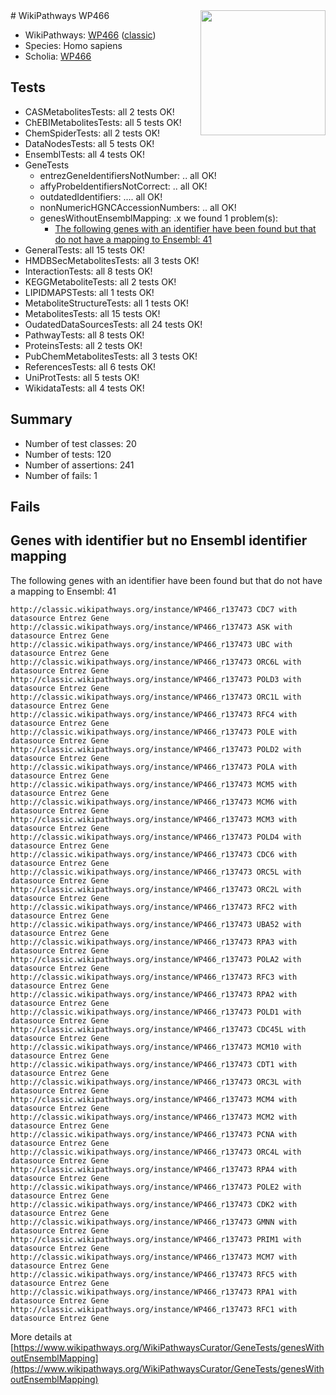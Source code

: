 <img style="float: right; width: 200px" src="https://upload.wikimedia.org/wikipedia/commons/thumb/8/83/Wplogo_with_text_500.png/640px-Wplogo_with_text_500.png" />
# WikiPathways WP466

* WikiPathways: [WP466](https://wikipathways.org/pathways/WP466) ([classic](https://classic.wikipathways.org/instance/WP466))
* Species: Homo sapiens
* Scholia: [WP466](https://scholia.toolforge.org/wikipathways/WP466)
## Tests
* CASMetabolitesTests: all 2 tests OK!
* ChEBIMetabolitesTests: all 5 tests OK!
* ChemSpiderTests: all 2 tests OK!
* DataNodesTests: all 5 tests OK!
* EnsemblTests: all 4 tests OK!
* GeneTests
    * entrezGeneIdentifiersNotNumber: .. all OK!
    * affyProbeIdentifiersNotCorrect: .. all OK!
    * outdatedIdentifiers: .... all OK!
    * nonNumericHGNCAccessionNumbers: .. all OK!
    * genesWithoutEnsemblMapping: .x we found 1 problem(s):
        * [The following genes with an identifier have been found but that do not have a mapping to Ensembl: 41](#c4e5436b)
* GeneralTests: all 15 tests OK!
* HMDBSecMetabolitesTests: all 3 tests OK!
* InteractionTests: all 8 tests OK!
* KEGGMetaboliteTests: all 2 tests OK!
* LIPIDMAPSTests: all 1 tests OK!
* MetaboliteStructureTests: all 1 tests OK!
* MetabolitesTests: all 15 tests OK!
* OudatedDataSourcesTests: all 24 tests OK!
* PathwayTests: all 8 tests OK!
* ProteinsTests: all 2 tests OK!
* PubChemMetabolitesTests: all 3 tests OK!
* ReferencesTests: all 6 tests OK!
* UniProtTests: all 5 tests OK!
* WikidataTests: all 4 tests OK!


## Summary

* Number of test classes: 20
* Number of tests: 120
* Number of assertions: 241
* Number of fails: 1

## Fails

<a name="c4e5436b" />

## Genes with identifier but no Ensembl identifier mapping

The following genes with an identifier have been found but that do not have a mapping to Ensembl: 41
```
http://classic.wikipathways.org/instance/WP466_r137473 CDC7 with datasource Entrez Gene
http://classic.wikipathways.org/instance/WP466_r137473 ASK with datasource Entrez Gene
http://classic.wikipathways.org/instance/WP466_r137473 UBC with datasource Entrez Gene
http://classic.wikipathways.org/instance/WP466_r137473 ORC6L with datasource Entrez Gene
http://classic.wikipathways.org/instance/WP466_r137473 POLD3 with datasource Entrez Gene
http://classic.wikipathways.org/instance/WP466_r137473 ORC1L with datasource Entrez Gene
http://classic.wikipathways.org/instance/WP466_r137473 RFC4 with datasource Entrez Gene
http://classic.wikipathways.org/instance/WP466_r137473 POLE with datasource Entrez Gene
http://classic.wikipathways.org/instance/WP466_r137473 POLD2 with datasource Entrez Gene
http://classic.wikipathways.org/instance/WP466_r137473 POLA with datasource Entrez Gene
http://classic.wikipathways.org/instance/WP466_r137473 MCM5 with datasource Entrez Gene
http://classic.wikipathways.org/instance/WP466_r137473 MCM6 with datasource Entrez Gene
http://classic.wikipathways.org/instance/WP466_r137473 MCM3 with datasource Entrez Gene
http://classic.wikipathways.org/instance/WP466_r137473 POLD4 with datasource Entrez Gene
http://classic.wikipathways.org/instance/WP466_r137473 CDC6 with datasource Entrez Gene
http://classic.wikipathways.org/instance/WP466_r137473 ORC5L with datasource Entrez Gene
http://classic.wikipathways.org/instance/WP466_r137473 ORC2L with datasource Entrez Gene
http://classic.wikipathways.org/instance/WP466_r137473 RFC2 with datasource Entrez Gene
http://classic.wikipathways.org/instance/WP466_r137473 UBA52 with datasource Entrez Gene
http://classic.wikipathways.org/instance/WP466_r137473 RPA3 with datasource Entrez Gene
http://classic.wikipathways.org/instance/WP466_r137473 POLA2 with datasource Entrez Gene
http://classic.wikipathways.org/instance/WP466_r137473 RFC3 with datasource Entrez Gene
http://classic.wikipathways.org/instance/WP466_r137473 RPA2 with datasource Entrez Gene
http://classic.wikipathways.org/instance/WP466_r137473 POLD1 with datasource Entrez Gene
http://classic.wikipathways.org/instance/WP466_r137473 CDC45L with datasource Entrez Gene
http://classic.wikipathways.org/instance/WP466_r137473 MCM10 with datasource Entrez Gene
http://classic.wikipathways.org/instance/WP466_r137473 CDT1 with datasource Entrez Gene
http://classic.wikipathways.org/instance/WP466_r137473 ORC3L with datasource Entrez Gene
http://classic.wikipathways.org/instance/WP466_r137473 MCM4 with datasource Entrez Gene
http://classic.wikipathways.org/instance/WP466_r137473 MCM2 with datasource Entrez Gene
http://classic.wikipathways.org/instance/WP466_r137473 PCNA with datasource Entrez Gene
http://classic.wikipathways.org/instance/WP466_r137473 ORC4L with datasource Entrez Gene
http://classic.wikipathways.org/instance/WP466_r137473 RPA4 with datasource Entrez Gene
http://classic.wikipathways.org/instance/WP466_r137473 POLE2 with datasource Entrez Gene
http://classic.wikipathways.org/instance/WP466_r137473 CDK2 with datasource Entrez Gene
http://classic.wikipathways.org/instance/WP466_r137473 GMNN with datasource Entrez Gene
http://classic.wikipathways.org/instance/WP466_r137473 PRIM1 with datasource Entrez Gene
http://classic.wikipathways.org/instance/WP466_r137473 MCM7 with datasource Entrez Gene
http://classic.wikipathways.org/instance/WP466_r137473 RFC5 with datasource Entrez Gene
http://classic.wikipathways.org/instance/WP466_r137473 RPA1 with datasource Entrez Gene
http://classic.wikipathways.org/instance/WP466_r137473 RFC1 with datasource Entrez Gene
```

More details at [https://www.wikipathways.org/WikiPathwaysCurator/GeneTests/genesWithoutEnsemblMapping](https://www.wikipathways.org/WikiPathwaysCurator/GeneTests/genesWithoutEnsemblMapping)

